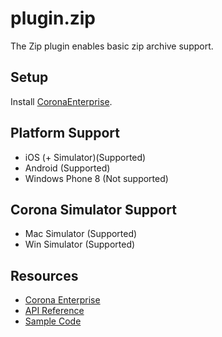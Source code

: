 # plugin.zip

The Zip plugin enables basic zip archive support.

## Setup

Install [CoronaEnterprise](http://coronalabs.com/products/enterprise/).

## Platform Support

* iOS (+ Simulator)(Supported)
* Android (Supported)
* Windows Phone 8 (Not supported)

## Corona Simulator Support

* Mac Simulator (Supported)
* Win Simulator (Supported)

## Resources

* [Corona Enterprise](http://docs.coronalabs.com/native/)
* [API Reference](http://docs.coronalabs.com/plugin/zip/index.html)
* [Sample Code](GIT_URL/samples)
